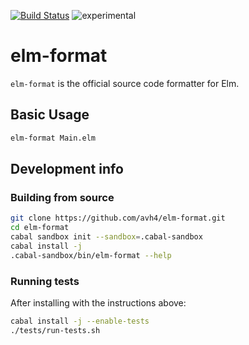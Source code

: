 [![Build Status](https://travis-ci.org/avh4/elm-format.svg?branch=master)](https://travis-ci.org/avh4/elm-format)
![experimental](https://img.shields.io/badge/stability-experimental-orange.svg)

# elm-format

`elm-format` is the official source code formatter for Elm.


## Basic Usage

```bash
elm-format Main.elm
```


## Development info

### Building from source

```bash
git clone https://github.com/avh4/elm-format.git
cd elm-format
cabal sandbox init --sandbox=.cabal-sandbox
cabal install -j
.cabal-sandbox/bin/elm-format --help
```

### Running tests

After installing with the instructions above:

```bash
cabal install -j --enable-tests
./tests/run-tests.sh
```
